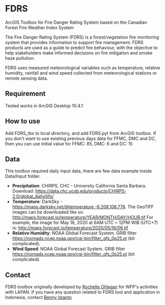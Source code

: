 # FDRS
ArcGIS Toolbox for Fire Danger Rating System based on the Canadian Forest Fire Weather Index System

The Fire Danger Rating System (FDRS) is a forest/vegetation fire monitoring system that provides information to support fire management. FDRS products are used as a guide to predict fire behaviour, with the objective to help stakeholders make informed decisions on fire mitigation and smoke haze pollution.

FDRS uses measured meteorological variables such as temperature, relative humidity, rainfall and wind speed collected from meteorological stations or remote sensing data.

## Requirement
Tested works in ArcGIS Desktop 10.4.1

## How to use
Add FDRS_tbx to local directory, and add FDRS.pyt from ArcGIS toolbox. 
If you don't want to use existing previous days data for FFMC, DMC and DC, then you can use initial value for FFMC: 85, DMC: 6 and DC: 15

## Data
This toolbox required daily input data, there are few data example inside Data/Input folder. 
- **Precipitation**: CHIRPS, CHC - University California Santa Barbara. Download: https://data.chc.ucsb.edu/products/CHIRPS-2.0/global_daily/tifs/
- **Temperature**: DarkSky - https://maps.darksky.net/@temperature,-6.208,106.776. The GeoTIFF images can be downloaded like so: http://maps.forecast.io/temperature/YEAR/MONTH/DAY/HOUR.tif
For example, the image for May 16, 2020 at 6AM UTC ~ 12PM WIB (UTC+7) is: http://maps.forecast.io/temperature/2020/05/16/06.tif
- **Relative Humidity**: NOAA Global Forecast System. GRIB filter https://nomads.ncep.noaa.gov/cgi-bin/filter_gfs_0p25.pl (bit complicated). 
- **Wind Speed**: NOAA Global Forecast System. GRIB filter https://nomads.ncep.noaa.gov/cgi-bin/filter_gfs_0p25.pl (bit complicated). 

## Contact
FDRS toolbox originally developed by [Rochelle OHagan](https://github.com/spatialexplore) for WFP's activities with LAPAN.
If you have any question related to FDRS tool and application in Indonesia, contact [Benny Istanto](https://github.com/bennyistanto)
